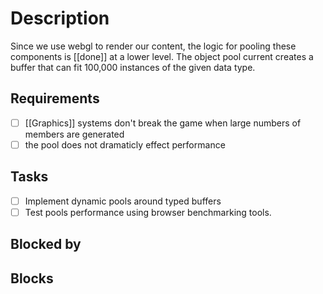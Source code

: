 # Description

Since we use webgl to render our content, the logic for pooling these components is [[done]] at a lower level. The object pool current creates a buffer that can fit 100,000 instances of the given data type.
## Requirements

- [ ] [[Graphics]] systems don't break the game when large numbers of members are generated
- [ ] the pool does not dramaticly effect performance

## Tasks 

- [ ] Implement dynamic pools around typed buffers
- [ ] Test pools performance using browser benchmarking tools.
## Blocked by 


## Blocks
